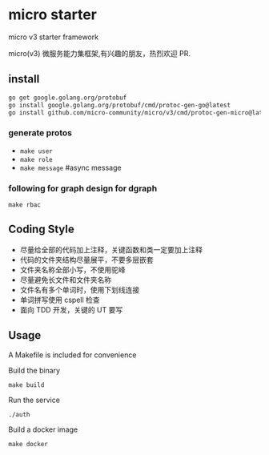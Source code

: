 # micro starter

micro v3 starter framework

micro(v3) 微服务能力集框架,有兴趣的朋友，热烈欢迎 PR.

## install

```bash
go get google.golang.org/protobuf
go install google.golang.org/protobuf/cmd/protoc-gen-go@latest
go install github.com/micro-community/micro/v3/cmd/protoc-gen-micro@latest
```

### generate protos

- `make user`
- `make role`
- `make message` #async message

### following for graph design for dgraph

`make rbac`

## Coding Style

- 尽量给全部的代码加上注释，关键函数和类一定要加上注释
- 代码的文件夹结构尽量展平，不要多层嵌套
- 文件夹名称全部小写，不使用驼峰
- 尽量避免长文件和文件夹名称
- 文件名有多个单词时，使用下划线连接
- 单词拼写使用 cspell 检查
- 面向 TDD 开发，关键的 UT 要写

## Usage

A Makefile is included for convenience

Build the binary

```
make build
```

Run the service

```
./auth
```

Build a docker image

```
make docker
```

